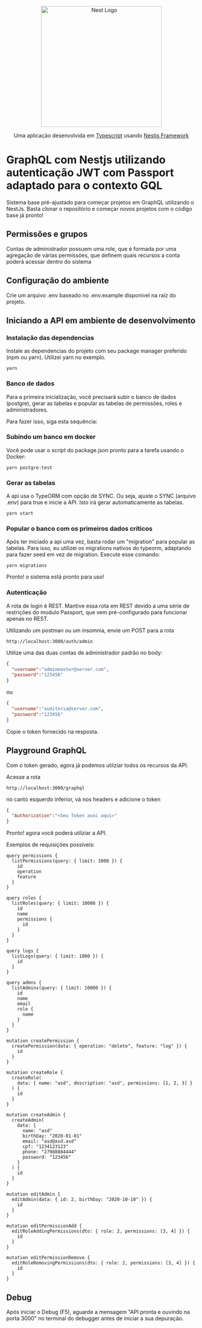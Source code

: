 <p align="center">
  <a href="http://nestjs.com/" target="blank"><img src="https://nestjs.com/img/logo_text.svg" width="320" alt="Nest Logo" /></a>
</p>
<p align="center">
   Uma aplicação desenvolvida em <a href="https://github.com/Microsoft/TypeScript">Typescript</a> usando <a href="http://nestjs.com/">Nestjs Framework</a>
</p>

# GraphQL com Nestjs utilizando autenticação JWT com Passport adaptado para o contexto GQL

Sistema base pré-ajustado para começar projetos em GraphQL utilizando o NestJs. Basta clonar o repositório e começar novos projetos com o código base já pronto!

## Permissões e grupos
Contas de administrador possuem uma role, que é formada por uma agregação de várias permissões, que definem quais recursos a conta poderá acessar dentro do sistema

## Configuração do ambiente
Crie um arquivo .env baseado no .env.example disponível na raíz do projeto.

## Iniciando a API em ambiente de desenvolvimento

### Instalação das dependencias
Instale as dependencias do projeto com seu package manager preferido (npm ou yarn). Utilizei yarn no exemplo.

```
yarn
```

### Banco de dados
Para a primeira inicialização, você precisará subir o banco de dados (postgre), gerar as tabelas e popular as tabelas de permissões, roles e administradores.

Para fazer isso, siga esta sequência:

### Subindo um banco em docker
Você pode usar o script do package.json pronto para a tarefa usando o Docker:
```
yarn postgre:test
```

### Gerar as tabelas
A api usa o TypeORM com opção de SYNC. Ou seja, ajuste o SYNC (arquivo .env) para true e inicie a API. Isto irá gerar automaticamente as tabelas.

```
yarn start
```

### Popular o banco com os primeiros dados críticos
Após ter iniciado a api uma vez, basta rodar um "migration" para popular as tabelas. Para isso, eu utilizei os migrations nativos do typeorm, adaptando para fazer seed em vez de migration.
Execute esse comando:

```
yarn migrations
```

Pronto! o sistema está pronto para uso!

### Autenticação
A rota de login é REST. Mantive essa rota em REST devido a uma série de restrições do modulo Passport, que vem pré-configurado para funcionar apenas no REST.

Utilizando um postman ou um insomnia, envie um POST para a rota

```
http://localhost:3000/auth/admin
```

Utilize uma das duas contas de administrador padrão no body:

```JSON
{
  "username":"adminmaster@server.com",
  "password":"123456"
}
```

ou 

```JSON
{
  "username":"auditoria@server.com",
  "password":"123456"
}
```

Copie o token fornecido na resposta.


## Playground GraphQL

Com o token gerado, agora já podemos utilziar todos os recursos da API.

Acesse a rota

```
http://localhost:3000/graphql
```


no canto esquerdo inferior, vá nos headers e adicione o token
```JSON
{
  "Authorization":"<Seu Token avai aqui>"
}
```

Pronto! agora você poderá utilziar a API.

Exemplos de requisições possíveis:

```
query permissions {
  listPermissions(query: { limit: 1000 }) {
    id
    operation
    feature
  }
}

query roles {
  listRoles(query: { limit: 10000 }) {
    id
    name
    permissions {
      id
    }
  }
}

query logs {
  listLogs(query: { limit: 1000 }) {
    id
  }
}

query admns {
  listAdmins(query: { limit: 10000 }) {
    id
    name
    email
    role {
      name
    }
  }
}

mutation createPermission {
  createPermission(data: { operation: "delete", feature: "log" }) {
    id
  }
}

mutation createRole {
  createRole(
    data: { name: "asd", description: "asd", permissions: [1, 2, 3] }
  ) {
    id
  }
}

mutation createAdmin {
  createAdmin(
    data: {
      name: "asd"
      birthDay: "2020-01-01"
      email: "asd@asd.asd"
      cpf: "1234123123"
      phone: "27988884444"
      password: "123456"
    }
  ) {
    id
  }
}

mutation editAdmin {
  editAdmin(data: { id: 2, birthDay: "2020-10-10" }) {
    id
  }
}

mutation editPermissionAdd {
  editRoleAddingPermissions(dto: { role: 2, permissions: [3, 4] }) {
    id
  }
}

mutation editPermissionRemove {
  editRoleRemovingPermissions(dto: { role: 2, permissions: [3, 4] }) {
    id
  }
}

```


## Debug
Após iniciar o Debug (F5), aguarde a mensagem "API pronta e ouvindo na porta 3000" no terminal do debugger antes de iniciar a sua depuração.
